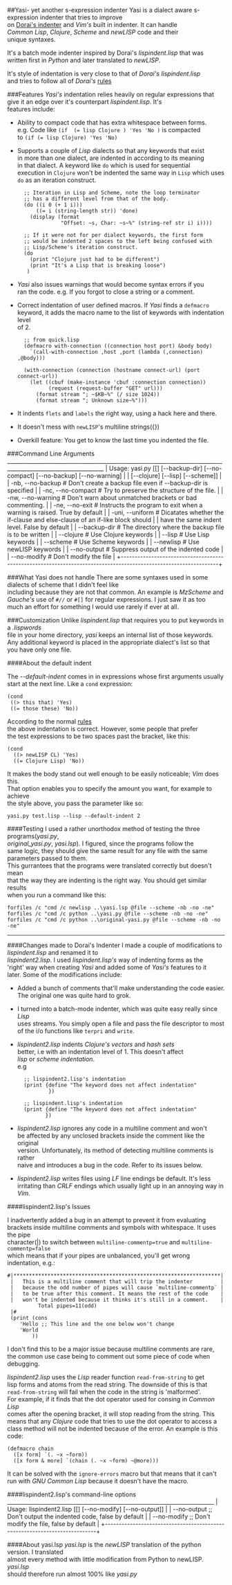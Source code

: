 ##Yasi- yet another s-expression indenter
Yasi is a dialect aware s-expression indenter that tries to improve  
on
[Dorai's indenter](http://www.ccs.neu.edu/home/dorai/scmindent/)
and *Vim's* built in indenter. It can handle  
*Common Lisp*, *Clojure*, *Scheme* and *newLISP* code and their  
unique syntaxes.

It's a batch mode indenter inspired by Dorai's *lispindent.lisp* that was  
written first in *Python* and later translated to *newLISP*.  

It's style of indentation is  very close to that of *Dorai's* *lispindent.lisp*  
and tries to follow all of *Dorai's* [rules](http://www.ccs.neu.edu/home/dorai/scmindent/)  


###Features
*Yasi's* indentation relies heavily on regular expressions that  
give it an edge over it's counterpart *lispindent.lisp*. It's  
features include:  

+ Ability to compact code that has extra whitespace between forms.  
  e.g. Code like `(if  (= lisp Clojure ) 'Yes 'No )` is compacted  
  to `(if (= lisp Clojure) 'Yes 'No)`  
+ Supports a couple of *Lisp* dialects so that any keywords that exist  
  in more than one dialect, are indented in according to its meaning  
  in that dialect. A keyword like `do` which is used for sequential  
  execution in `Clojure` won't be indented the same way in `Lisp` which uses  
  `do` as an iteration construct.  
        
        ;; Iteration in Lisp and Scheme, note the loop terminator
        ;; has a different level from that of the body.
        (do ((i 0 (+ 1 i)))
            ((= i (string-length str)) 'done)
          (display (format 
                    "Offset: ~s, Char: ~s~%" (string-ref str i) i))))
    
        ;; If it were not for per dialect keywords, the first form 
        ;; would be indented 2 spaces to the left being confused with
        ;; Lisp/Scheme's iteration construct.
        (do
          (print "Clojure just had to be different")
          (print "It's a Lisp that is breaking loose")
         )

+ *Yasi* also issues warnings that would become syntax errors if you  
  ran the code. e.g. If you forgot to close a string or a comment.  

+ Correct indentation of user defined macros. If *Yasi* finds a `defmacro`  
  keyword, it adds the macro name to the list of keywords with indentation level  
  of 2.

        ;; from quick.lisp
        (defmacro with-connection ((connection host port) &body body)
          `(call-with-connection ,host ,port (lambda (,connection) ,@body)))

        (with-connection (connection (hostname connect-url) (port connect-url))
          (let ((cbuf (make-instance 'cbuf :connection connection))
                (request (request-buffer "GET" url)))
            (format stream "; ~$KB~%" (/ size 1024))
            (format stream "; Unknown size~%")))

+ It indents `flets` and `labels` the right way, using a hack here and there.  

+ It doesn't mess with `newLISP`'s multiline strings({})

+ Overkill feature: You get to know the last time you indented the
  file.

###Command Line Arguments
     _________________________________________________________________________________________________________________
    |    Usage: yasi.py [[<file>] [--backup-dir<directory>] [--no-compact] [--no-backup] [--no-warning]               |
    |                   [--clojure] [--lisp] [--scheme]]                                                              |
    |            -nb,    --no-backup     # Don't create a backup file even if --backup-dir is specified               |
    |            -nc,    --no-compact    # Try to preserve the structure of the file.                                 |
    |            -nw,    --no-warning    # Don't warn about unmatched brackets or bad commenting.                     |
    |            -ne,    --no-exit       # Instructs the program to exit when a warning is raised. True by default    |
    |            -uni,   --uniform       # Dicatates whether the if-clause and else-clause of an if-like block should | 
    |                              have the same indent level. False by default                                       |
    |            --backup-dir    # The directory where the backup file is to be written                               |
    |            --clojure       # Use Clojure keywords                                                               |
    |            --lisp          # Use Lisp keywords                                                                  |
    |            --scheme        # Use Scheme keywords                                                                |
    |            --newlisp       # Use newLISP keywords                                                               |
    |            --no-output     # Suppress output of the indented code                                               |
    |            --no-modify     # Don't modify the file                                                              |
    +-----------------------------------------------------------------------------------------------------------------+


###What Yasi does not handle
There are some syntaxes used in some dialects of scheme that I didn't feel like  
including because they are not that common. An example is *MzScheme* and  
*Gauche's* use of `#//` or `#[]` for regular expressions. I just saw it as too  
much an effort for something I would use rarely if ever at all.

###Customization
Unlike *lispindent.lisp* that requires you to put keywords in a *.lispwords*  
file in your home directory, *yasi* keeps an internal list of those keywords.  
Any additional keyword is placed in the appropriate dialect's list so that  
you have only one file.

####About the default indent

The *--default-indent* comes in in expressions whose first arguments usually  
start at the next line. Like a `cond` expression:  

    (cond
     ((> this that) 'Yes)
     ((= those these) 'No))

According to the normal [rules](http://www.ccs.neu.edu/home/dorai/scmindent/)  
the above indentation is correct. However, some people that prefer  
the test expressions to be two spaces past the bracket, like this:  

    (cond
      ((> newLISP CL) 'Yes)
      ((= Clojure Lisp) 'No))

It makes the body stand out well enough to be easily noticeable; *Vim* does this.  
That option enables you to specify the amount you want, for example to achieve  
the style above, you pass the parameter like so:

    yasi.py test.lisp --lisp --default-indent 2

####Testing
I used a rather unorthodox method of testing the three programs(*yasi.py*,  
*original_yasi.py*, *yasi.lsp*). I figured, since the programs follow the  
same logic, they should give the same result for any file with the same  
parameters passed to them.  
This gurrantees that the programs were translated correctly but doesn't mean  
that the way they are indenting is the right way. You should get similar results  
when you run a command like this:  

    forfiles /c "cmd /c newlisp ..\yasi.lsp @file --scheme -nb -no -ne"
    forfiles /c "cmd /c python ..\yasi.py @file --scheme -nb -no -ne"
    forfiles /c "cmd /c python ..\original-yasi.py @file --scheme -nb -no -ne"


----------

####Changes made to Dorai's Indenter
I made a couple of modifications to *lispindent.lisp* and renamed it to  
*lispindent2.lisp*. I used *lispindent.lisp's*  way of indenting forms as the  
'right' way when creating *Yasi* and  added some of *Yasi's* features to it  
later. Some of the modifications include:    

+ Added a bunch of comments that'll make understanding the code easier.  
  The original one was quite hard to grok.  

+ I turned into a batch-mode indenter, which was quite easy really since *Lisp*  
  uses streams. You simply open a file and pass the file descriptor to most  
  of the i/o functions like `terpri` and `write`.

+ *lispindent2.lisp* indents *Clojure's* *vectors* and *hash sets*  
  better, i.e with an indentation level of 1. This doesn't affect  
  *lisp* or *scheme indentation*.  
  e.g

        ;; lispindent2.lisp's indentation
        (print {define "The keyword does not affect indentation"
                })

        ;; lispindent.lisp's indentation
        (print {define "The keyword does not affect indentation"
               })

+ *lispindent2.lisp* ignores any code in a multiline comment and won't  
  be affected by any unclosed brackets inside the comment like the original  
  version. Unfortunately, its method of detecting multiline comments is rather  
  naive and introduces a bug in the code. Refer to its issues below.  

* *lispindent2.lisp* writes files using *LF* line endings be default. It's less  
  irritating than *CRLF* endings which usually light up in an annoying way in *Vim*.  

####lispindent2.lisp's Issues

I inadvertently added a bug in an attempt to prevent it from evaluating  
brackets inside multiline comments and symbols with whitespace. It uses the pipe  
character(|) to switch between `multiline-commentp=true` and `multiline-commentp=false`  
which means that if your pipes are unbalanced, you'll get wrong indentation, e.g.:  

    #|*******************************************************************|
     |   This is a multiline comment that will trip the indenter         |
     |   because the odd number of pipes will cause `multiline-commentp` |
     |   to be true after this comment. It means the rest of the code    |
     |   won't be indented because it thinks it's still in a comment.    |
              Total pipes=11(odd)
     |#
     (print (cons
        'Hello ;; This line and the one below won't change
        'World
            ))
I don't find this to be a major issue because multiline comments are rare,  
the common use case being to comment out some piece of code when debugging.  

*lispindent2.lisp* uses the *Lisp* reader function `read-from-string` to get  
lisp forms and atoms from the read string. The downside of this is that  
`read-from-string` will fail when the code in the string is 'malformed'.  
For example, if it finds that the dot operator used for consing in *Common Lisp*  
comes after the opening bracket, it will stop reading from the string. This  
means that any *Clojure* code that tries to use the dot operator to access a  
class method will not be indented because of the error. An example is this code:  

    (defmacro chain
      ([x form] `(. ~x ~form))
      ([x form & more] `(chain (. ~x ~form) ~@more)))

It can be solved with the `ignore-errors` macro but that means that it can't  
run with *GNU Common Lisp* because it doesn't have the macro.

####lispindent2.lisp's command-line options
     ___________________________________________________________________________
    |   Usage:  lispindent2.lisp [[<file>] [--no-modify] [--no-output]]         |
    |           --no-output ;; Don't output the indented code, false by default |
    |           --no-modify ;; Don't modify the file, false by default          |
    +---------------------------------------------------------------------------+

####About yasi.lsp
*yasi.lsp* is the *newLISP* translation of the python version. I translated  
almost every method with little modification from Python to newLISP. *yasi.lsp*  
should therefore run almost 100% like *yasi.py*  


